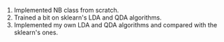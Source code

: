 1. Implemented NB class from scratch.
2. Trained a bit on sklearn's LDA and QDA algorithms.
3. Implemented my own LDA and QDA algorithms and compared with the sklearn's ones.
